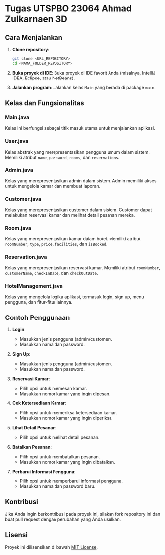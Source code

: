 # Tugas UTSPBO 23064 Ahmad Zulkarnaen 3D
## Cara Menjalankan

1. **Clone repository**:
    ```sh
    git clone <URL_REPOSITORY>
    cd <NAMA_FOLDER_REPOSITORY>
    ```

2. **Buka proyek di IDE**:
    Buka proyek di IDE favorit Anda (misalnya, IntelliJ IDEA, Eclipse, atau NetBeans).

3. **Jalankan program**:
    Jalankan kelas `Main` yang berada di package `main`.

## Kelas dan Fungsionalitas

### Main.java
Kelas ini berfungsi sebagai titik masuk utama untuk menjalankan aplikasi.

### User.java
Kelas abstrak yang merepresentasikan pengguna umum dalam sistem. Memiliki atribut `name`, `password`, `rooms`, dan `reservations`.

### Admin.java
Kelas yang merepresentasikan admin dalam sistem. Admin memiliki akses untuk mengelola kamar dan membuat laporan.

### Customer.java
Kelas yang merepresentasikan customer dalam sistem. Customer dapat melakukan reservasi kamar dan melihat detail pesanan mereka.

### Room.java
Kelas yang merepresentasikan kamar dalam hotel. Memiliki atribut `roomNumber`, `type`, `price`, `facilities`, dan `isBooked`.

### Reservation.java
Kelas yang merepresentasikan reservasi kamar. Memiliki atribut `roomNumber`, `customerName`, `checkInDate`, dan `checkOutDate`.

### HotelManagement.java
Kelas yang mengelola logika aplikasi, termasuk login, sign up, menu pengguna, dan fitur-fitur lainnya.

## Contoh Penggunaan

1. **Login**:
    - Masukkan jenis pengguna (admin/customer).
    - Masukkan nama dan password.

2. **Sign Up**:
    - Masukkan jenis pengguna (admin/customer).
    - Masukkan nama dan password.

3. **Reservasi Kamar**:
    - Pilih opsi untuk memesan kamar.
    - Masukkan nomor kamar yang ingin dipesan.

4. **Cek Ketersediaan Kamar**:
    - Pilih opsi untuk memeriksa ketersediaan kamar.
    - Masukkan nomor kamar yang ingin diperiksa.

5. **Lihat Detail Pesanan**:
    - Pilih opsi untuk melihat detail pesanan.

6. **Batalkan Pesanan**:
    - Pilih opsi untuk membatalkan pesanan.
    - Masukkan nomor kamar yang ingin dibatalkan.

7. **Perbarui Informasi Pengguna**:
    - Pilih opsi untuk memperbarui informasi pengguna.
    - Masukkan nama dan password baru.

## Kontribusi

Jika Anda ingin berkontribusi pada proyek ini, silakan fork repository ini dan buat pull request dengan perubahan yang Anda usulkan.

## Lisensi

Proyek ini dilisensikan di bawah [MIT License](LICENSE).
